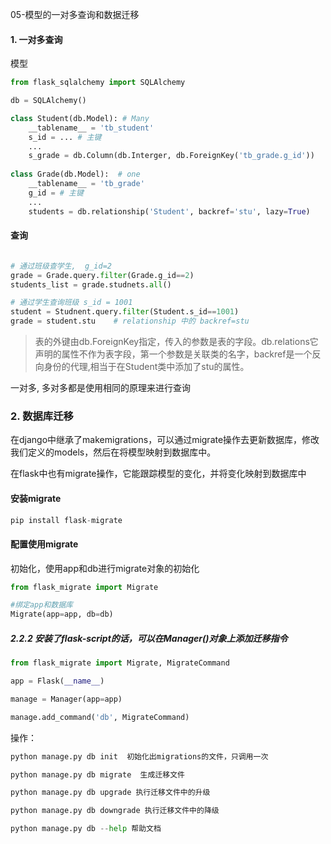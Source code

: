 05-模型的一对多查询和数据迁移



#### 1. 一对多查询

模型

```python
from flask_sqlalchemy import SQLAlchemy

db = SQLAlchemy()

class Student(db.Model): # Many
    __tablename__ = 'tb_student'
    s_id = ... # 主键
    ...
    s_grade = db.Column(db.Interger, db.ForeignKey('tb_grade.g_id'))
    
class Grade(db.Model):  # one
    __tablename__ = 'tb_grade'
    g_id = # 主键
	...
    students = db.relationship('Student', backref='stu', lazy=True)
```



#### 查询

```python

# 通过班级查学生,  g_id=2
grade = Grade.query.filter(Grade.g_id==2)
students_list = grade.studnets.all()

# 通过学生查询班级 s_id = 1001
student = Studnent.query.filter(Student.s_id==1001)
grade = student.stu    # relationship 中的 backref=stu
```

> 表的外键由db.ForeignKey指定，传入的参数是表的字段。db.relations它声明的属性不作为表字段，第一个参数是关联类的名字，backref是一个反向身份的代理,相当于在Student类中添加了stu的属性。 

一对多, 多对多都是使用相同的原理来进行查询



### 2. 数据库迁移

在django中继承了makemigrations，可以通过migrate操作去更新数据库，修改我们定义的models，然后在将模型映射到数据库中。

在flask中也有migrate操作，它能跟踪模型的变化，并将变化映射到数据库中

#### 安装migrate

```python
pip install flask-migrate
```

#### 配置使用migrate

初始化，使用app和db进行migrate对象的初始化

```python
from flask_migrate import Migrate

#绑定app和数据库
Migrate(app=app, db=db)
```

##### 2.2.2 安装了flask-script的话，可以在Manager()对象上添加迁移指令

```python
from flask_migrate import Migrate, MigrateCommand

app = Flask(__name__)

manage = Manager(app=app)

manage.add_command('db', MigrateCommand)
```

操作：

```python
python manage.py db init  初始化出migrations的文件，只调用一次

python manage.py db migrate  生成迁移文件

python manage.py db upgrade 执行迁移文件中的升级

python manage.py db downgrade 执行迁移文件中的降级

python manage.py db --help 帮助文档
```



